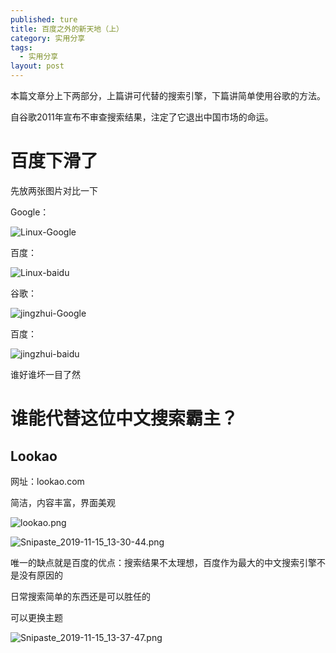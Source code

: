 ```yaml
---
published: ture
title: 百度之外的新天地（上）
category: 实用分享
tags: 
  - 实用分享
layout: post
---
```





本篇文章分上下两部分，上篇讲可代替的搜索引擎，下篇讲简单使用谷歌的方法。



自谷歌2011年宣布不审查搜索结果，注定了它退出中国市场的命运。



# 百度下滑了

先放两张图片对比一下

Google：

![Linux-Google](https://i.loli.net/2019/11/15/wnfmUltVFODM4Gi.png)

百度：

 ![Linux-baidu]( https://i.loli.net/2019/11/15/ScKumx7GsDHA6jI.png )

谷歌：

![jingzhui-Google](https://i.loli.net/2019/11/15/xFUOv1BpJs6ohj3.png)

百度：

![jingzhui-baidu](https://i.loli.net/2019/11/15/Xi3odmt9VYafKhE.png)



谁好谁坏一目了然



# 谁能代替这位中文搜索霸主？

## Lookao

网址：lookao.com

简洁，内容丰富，界面美观

![lookao.png](https://i.loli.net/2019/11/15/Hv6MqnKlabeiP4S.png)



![Snipaste_2019-11-15_13-30-44.png](https://i.loli.net/2019/11/15/tNDfsxnC8uz2MKP.png)

唯一的缺点就是百度的优点：搜索结果不太理想，百度作为最大的中文搜索引擎不是没有原因的

日常搜索简单的东西还是可以胜任的

可以更换主题

![Snipaste_2019-11-15_13-37-47.png](https://i.loli.net/2019/11/15/DSvxtGEynf2HW5X.png)

